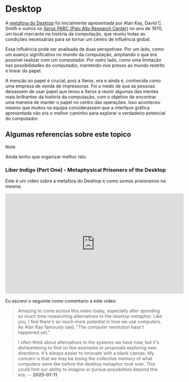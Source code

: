 # Desktop

A [metáfora do Desktop](https://en.wikipedia.org/wiki/Desktop_metaphor) foi inicialmente apresentada por Alan Kay, David C. Smith e outros no [Xerox PARC (Palo Alto Research Center)](<https://en.wikipedia.org/wiki/PARC_(company)>) no ano de 1970, um local marcante na história da computação, que reuniu todas as condições necessárias para se tornar um centro de influência global.

Essa influência pode ser analisada de duas perspetivas. Por um lado, como um avanço significativo no mundo da computação, ampliando o que era possível realizar com um computador. Por outro lado, como uma limitação nas possibilidades do computador, mantendo-nos presos ao mundo restrito e linear do papel.

A menção ao papel é crucial, pois a Xerox, era e ainda é, conhecida como uma empresa de venda de impressoras. Foi o medo de que as pessoas deixassem de usar papel que levou a Xerox a reunir algumas das mentes mais brilhantes da história da computação, com o objetivo de encontrar uma maneira de manter o papel no centro das operações. Isso aconteceu mesmo que muitos na equipa considerassem que a interface gráfica apresentada não era o melhor caminho para explorar o verdadeiro potencial do computador.

## Algumas referencias sobre este topico

> [!NOTE]
> Ainda tenho que organizar melhor isto.

### Liber Indigo (Part One) - Metaphysical Prisoners of the Desktop

Este é um video sobre a metafora do Desktop e como somos prisioneiros na mesma.

<iframe width="560" height="315" src="https://www.youtube.com/embed/pGpBQgZ5IsI?si=LU4Vi7Jk90V94qPC" title="YouTube video player" frameborder="0" allow="accelerometer; autoplay; clipboard-write; encrypted-media; gyroscope; picture-in-picture; web-share" referrerpolicy="strict-origin-when-cross-origin" allowfullscreen></iframe>

Eu escrevi o seguinte como comentario a este video:

> Amazing to come across this video today, especially after spending so much time researching alternatives to the desktop metaphor. Like you, I feel there's so much more potential in how we use computers. As Alan Kay famously said, "The computer revolution hasn't happened yet."

> I often think about alternatives to the systems we have now, but it's disheartening to find so few examples or proposals exploring new directions. It's always easier to innovate with a blank canvas. My concern is that we may be losing the collective memory of what computers were like before the desktop metaphor took over. This could limit our ability to imagine or pursue possibilities beyond this era. -- **2025-01-11**

